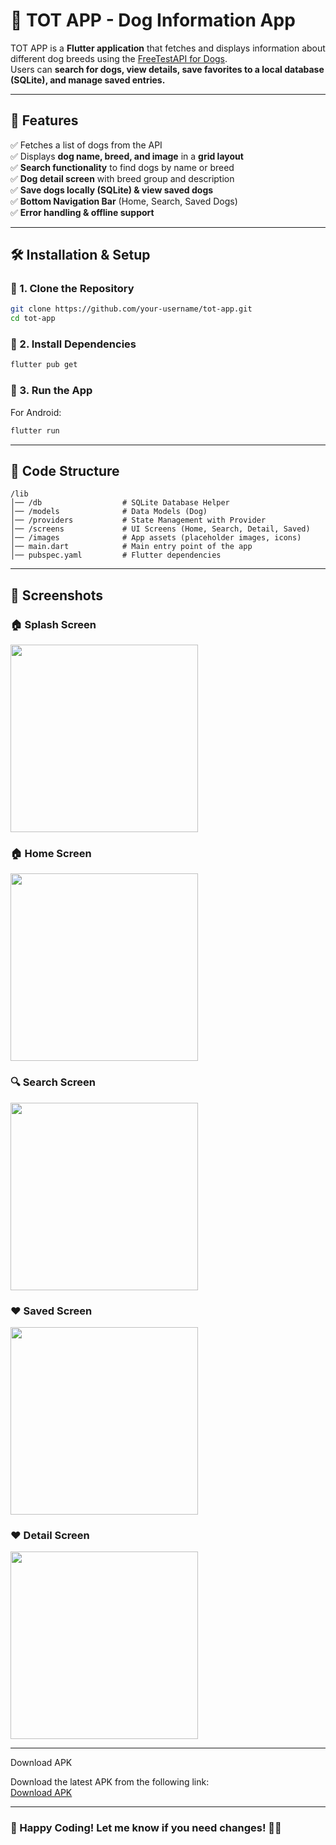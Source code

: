# 🐶 TOT APP - Dog Information App

TOT APP is a **Flutter application** that fetches and displays information about different dog breeds using the [FreeTestAPI for Dogs](https://freetestapi.com/apis/dogs).  
Users can **search for dogs, view details, save favorites to a local database (SQLite), and manage saved entries.**

---

## 📌 Features

✅ Fetches a list of dogs from the API  
✅ Displays **dog name, breed, and image** in a **grid layout**  
✅ **Search functionality** to find dogs by name or breed  
✅ **Dog detail screen** with breed group and description  
✅ **Save dogs locally (SQLite) & view saved dogs**  
✅ **Bottom Navigation Bar** (Home, Search, Saved Dogs)  
✅ **Error handling & offline support**

---

## 🛠️ Installation & Setup

### 🔹 1. Clone the Repository
```sh
git clone https://github.com/your-username/tot-app.git
cd tot-app
```

### 🔹 2. Install Dependencies
```sh
flutter pub get
```

### 🔹 3. Run the App
For Android:
```sh
flutter run
```
---

## 📂 Code Structure
```
/lib
│── /db                  # SQLite Database Helper
│── /models              # Data Models (Dog)
│── /providers           # State Management with Provider
│── /screens             # UI Screens (Home, Search, Detail, Saved)
│── /images              # App assets (placeholder images, icons)
│── main.dart            # Main entry point of the app
│── pubspec.yaml         # Flutter dependencies
```

---


## 📸 Screenshots

### 🏠 Splash Screen
<img src="screenshots/splash_screen.png" width="300"> 

### 🏠 Home Screen
<img src="screenshots/home_screen.png" width="300">  

### 🔍 Search Screen
<img src="screenshots/search_screen.png" width="300">  

### ❤️ Saved Screen
<img src="screenshots/saved_screen.png" width="300">  

### ❤️ Detail Screen
<img src="screenshots/detail_screen.png" width="300">

---
Download APK

Download the latest APK from the following link:  
[Download APK](apk/tot_app_v1.apk)

---

### 🚀 Happy Coding! Let me know if you need changes! 🎉🐶  
